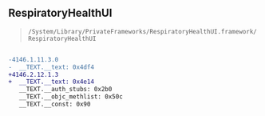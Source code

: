 ## RespiratoryHealthUI

> `/System/Library/PrivateFrameworks/RespiratoryHealthUI.framework/RespiratoryHealthUI`

```diff

-4146.1.11.3.0
-  __TEXT.__text: 0x4df4
+4146.2.12.1.3
+  __TEXT.__text: 0x4e14
   __TEXT.__auth_stubs: 0x2b0
   __TEXT.__objc_methlist: 0x50c
   __TEXT.__const: 0x90

```
